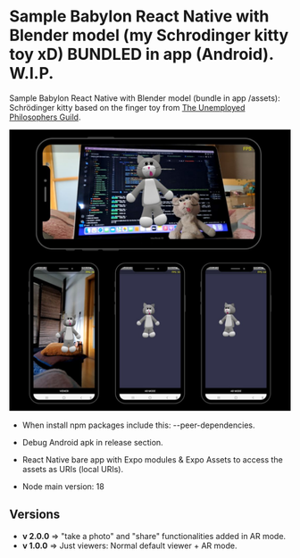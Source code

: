 # Sample Babylon React Native with Blender model (my Schrodinger kitty toy xD) BUNDLED in app (Android). W.I.P.

Sample Babylon React Native with Blender model (bundle in app /assets): Schrödinger kitty based on the finger toy from [The Unemployed Philosophers Guild](https://philosophersguild.com/).

![screenshots](/littleFriend/README_pics/screenshotsbabylon.jpg)

- When install npm packages include this: --peer-dependencies.

- Debug Android apk in release section.
- React Native bare app with Expo modules & Expo Assets to access the assets as URIs (local URIs).
- Node main version: 18

## Versions
- **v 2.0.0** => "take a photo" and "share" functionalities added in AR mode.
- **v 1.0.0** => Just viewers: Normal default viewer + AR mode.
